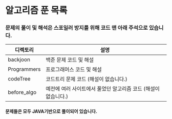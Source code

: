 # 알고리즘 푼 목록 #
### 문제의 풀이 및 해석은 스포일러 방지를 위해 코드 맨 아래 주석으로 있습니다. ###

| 디렉토리 | 설명 |
| -------- | ---------- |
| backjoon | 백준 문제 코드 및 해설 |
| Programmers | 프로그래머스 코드 및 해설 |
| codeTree | 코드트리 문제 코드 (해설이 없습니다.) |
| before_algo | 예전에 여러 사이트에서 풀었던 알고리즘 코드 (해설이 없습니다.) |

#### 문제들은 모두 JAVA기반으로 풀이되어 있습니다. ####

